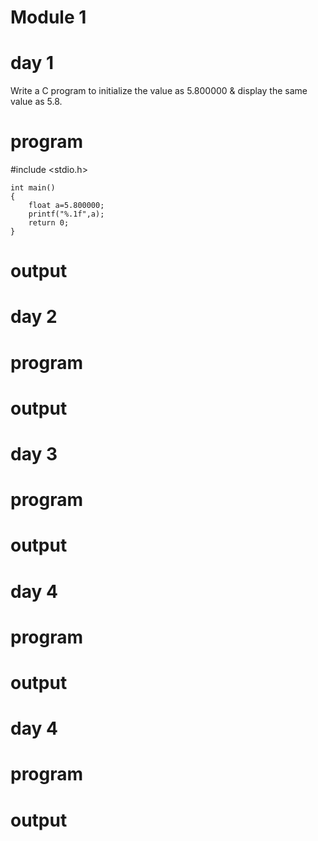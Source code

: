 # Module 1
# day 1
Write a C program to initialize the value as 5.800000 & display the same value as 5.8.
# program 
#include <stdio.h>
```
int main()
{
    float a=5.800000;
    printf("%.1f",a);
    return 0;
}
```
# output

# day 2
# program
# output
# day 3
# program
# output
# day 4
# program
# output
# day 4
# program
# output
